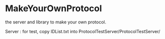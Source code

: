 MakeYourOwnProtocol
===================

the server and library to make your own protocol.

Server : for test, copy IDList.txt into ProtocolTestServer/ProtocolTestServer/
